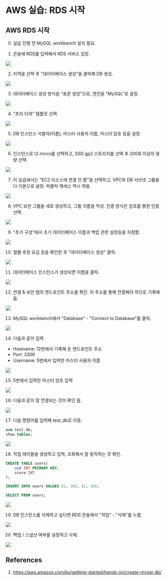 # AWS 실습: RDS 시작

## AWS RDS 시작

0. 실습 진행 전 MySQL workbench 설치 필요.

1. 콘솔에 RDS를 입력해서 RDS 서비스 입장.

![](./imgs/2022-11-17-1.png)

2. 지역을 선택 후 "데이터베이스 생성"을 클릭해 DB 생성.

![](./imgs/2022-11-17-2.png)

3. 데이터베이스 생성 방식을 "표준 생성"으로, 엔진을 "MySQL"로 설정.

![](./imgs/2022-11-17-3.png)

4. "프리 티어" 템플릿 선택

![](./imgs/2022-11-17-4.png)

5. DB 인스턴스 식별자(이름), 마스터 사용자 이름, 마스터 암호 등을 설정.

![](./imgs/2022-11-17-5.png)

6. 인스턴스로 t2.micro를 선택하고, SSD gp2 스토리지를 선택 후 20GB 이상의 용량 선택.

![](./imgs/2022-11-17-6.png)

7. 이 실습에서는 "EC2 리소스에 연결 안 함"을 선택하고, VPC와 DB 서브넷 그룹을 다 기본으로 설정. 퍼블릭 엑세스 역시 허용.

![](./imgs/2022-11-17-7.png)

8. VPC 보안 그룹을 새로 생성하고, 그룹 이름을 작성. 인증 방식은 암호를 통한 인증 선택.

![](./imgs/2022-11-17-8.png)

9. "추가 구성"에서 초기 데이터베이스 이름과 백업 관련 설정등을 지정함.

![](./imgs/2022-11-17-9.png)

10. 월별 추정 요금 등을 확인한 후 "데이터베이스 생성" 클릭.

![](./imgs/2022-11-17-10.png)

11. 데이터베이스 인스턴스가 생성되면 이름을 클릭.

![](./imgs/2022-11-17-11.png)

12. 연결 & 보안 탭의 엔드포인트 주소를 확인. 이 주소를 통해 연결해야 하므로 기록해 둠.

![](./imgs/2022-11-17-12.png)

13. MySQL workbench에서 "Database" - "Connect to Database"를 클릭.

![](./imgs/2022-11-17-13.png)

14. 다음과 같이 입력

- Hostname: 12번에서 기록해 둔 엔드포인트 주소
- Port: 3306
- Username: 5번에서 입력한 마스터 사용자 이름

![](./imgs/2022-11-17-14.png)

15. 5번에서 입력한 마스터 암호 입력

![](./imgs/2022-11-17-15.png)

16. 다음과 같이 잘 연결되는 것이 확인 됨.

![](./imgs/2022-11-17-16.png)

17. 다음 명령어를 입력해 test_db로 이동.

```sql
use test_db;
show tables;
```

![](./imgs/2022-11-17-17.png)

18. 직접 테이블을 생성하고 입력, 조회해서 잘 동작하는 것 확인.

```sql
CREATE TABLE users(
    uid INT PRIMARY KEY,
    score INT
);

INSERT INTO users VALUES (1, 30), (2, 18);

SELECT FROM users;
```

![](./imgs/2022-11-17-18.png)

19. DB 인스턴스를 삭제하고 싶다면 RDS 콘솔에서 "작업" - "삭제"를 누름.

![](./imgs/2022-11-17-19.png)

20. 백업 / 스냅샷 여부를 설정하고 삭제.

![](./imgs/2022-11-17-20.png)

## References

1. https://aws.amazon.com/ko/getting-started/hands-on/create-mysql-db/
